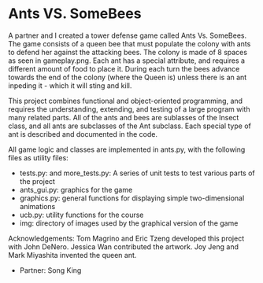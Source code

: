 Ants VS. SomeBees
=================

A partner and I created a tower defense game called Ants Vs. SomeBees. The game consists of a queen bee that must populate the colony with ants to defend her against the attacking bees. The colony is made of 8 spaces as seen in gameplay.png. Each ant has a special attribute, and requires a different amount of food to place it. During each turn the bees advance towards the end of the colony (where the Queen is) unless there is an ant inpeding it - which it will sting and kill. 

This project combines functional and object-oriented programming, and requires the understanding, extending, and testing of a large program with many related parts. All of the ants and bees are sublasses of the Insect class, and all ants are subclasses of the Ant subclass. Each special type of ant is described and documented in the code. 

All game logic and classes are implemented in ants.py, with the following files as utility files:
- tests.py: and more_tests.py: A series of unit tests to test various parts of the project
- ants_gui.py: graphics for the game
- graphics.py: general functions for displaying simple two-dimensional animations
- ucb.py: utility functions for the course
- img: directory of images used by the graphical version of the game

Acknowledgements: Tom Magrino and Eric Tzeng developed this project with John DeNero. Jessica Wan contributed the artwork. Joy Jeng and Mark Miyashita invented the queen ant.

- Partner: Song King